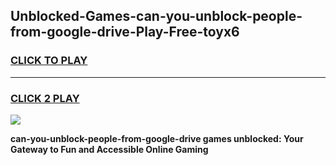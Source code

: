 
## Unblocked-Games-can-you-unblock-people-from-google-drive-Play-Free-toyx6
<h3>
<a href="https://premium76.site?title=can-you-unblock-people-from-google-drive&ref=23A">CLICK TO PLAY</a></h3>
<hr>

<h3>
<a href="https://premium76.site?title=can-you-unblock-people-from-google-drive&ref=23A">CLICK 2 PLAY</a>
  
</h3>

<a href="https://premium76.site?title=can-you-unblock-people-from-google-drive&ref=23A"><img src="https://clearcache.store/games.png"></a>


**can-you-unblock-people-from-google-drive games unblocked: Your Gateway to Fun and Accessible Online Gaming**
